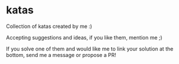 # katas
Collection of katas created by me :)

Accepting suggestions and ideas, if you like them, mention me ;)

If you solve one of them and would like me to link your solution at the bottom, send me a message or propose a PR!
